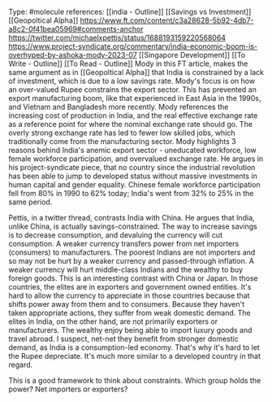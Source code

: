 Type: #molecule 
references: [[india - Outline]]
[[Savings vs Investment]]
[[Geopoltical Alpha]]
https://www.ft.com/content/c3a28628-5b92-4db7-a8c2-0f41bea05969#comments-anchor
https://twitter.com/michaelxpettis/status/1688193159220568064
https://www.project-syndicate.org/commentary/india-economic-boom-is-overhyped-by-ashoka-mody-2023-07
[[Singapore Development]]
[[To Write - Outline]]
[[To Read - Outline]]
Mody in this FT article, makes the same argument as in [[Geopoltical Alpha]] that India is constrained by a lack of investment, which is due to a low savings rate. Mody's focus is on how an over-valued Rupee constrains the export sector. This has prevented an export manufacturing boom, like that experienced in East Asia in the 1990s, and Vietnam and Bangladesh more recently. Mody references the increasing cost of production in India, and the real effective exchange rate as a reference point for where the nominal exchange rate should go. The overly strong exchange rate has led to fewer low skilled jobs, which traditionally come from the manufacturing sector. Mody highlights 3 reasons behind India's anemic export sector - uneducated workforce, low female workforce participation, and overvalued exchange rate. He argues in his project-syndicate piece, that no country since the industrial revolution has been able to jump to developed status without massive investments in human capital and gender equality. Chinese female workforce participation fell from 80% in 1990 to 62% today; India's went from 32% to 25% in the same period. 

Pettis, in a twitter thread, contrasts India with China. He argues that India, unlike China, is actually savings-constrained. The way to increase savings is to decrease consumption, and devaluing the currency will cut consumption. A weaker currency transfers power from net importers (consumers) to manufacturers. The poorest Indians are not importers and so may not be hurt by a weaker currency and passed-through inflation. A weaker currency will hurt middle-class Indians and the wealthy to buy foreign goods. This is an interesting contrast with China or Japan. In those countries, the elites are in exporters and government owned entities. It's hard to allow the currency to appreciate in those countries because that shifts power away from them and to consumers. Because they haven't taken appropriate actions, they suffer from  weak domestic demand. The elites in India, on the other hand, are not primarily exporters or manufacturers. The wealthy enjoy being able to import luxury goods and travel abroad. I suspect, net-net they benefit from stronger domestic demand, as India is a consumption-led economy. That's why it's hard to let the Rupee depreciate. It's much more similar to a developed country in that regard. 

This is a good framework to think about constraints. Which group holds the power? Net importers or exporters?


